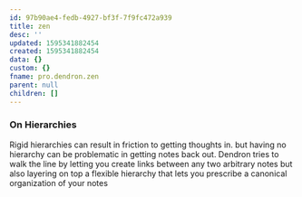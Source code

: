 ```yaml
---
id: 97b90ae4-fedb-4927-bf3f-7f9fc472a939
title: zen
desc: ''
updated: 1595341882454
created: 1595341882454
data: {}
custom: {}
fname: pro.dendron.zen
parent: null
children: []
---
```


### On Hierarchies

Rigid hierarchies can result in friction to getting thoughts in. but having no hierarchy can be problematic in getting notes back out. Dendron tries to walk the line by letting you create links between any two arbitrary notes but also layering on top a flexible hierarchy that lets you prescribe a canonical organization of your notes